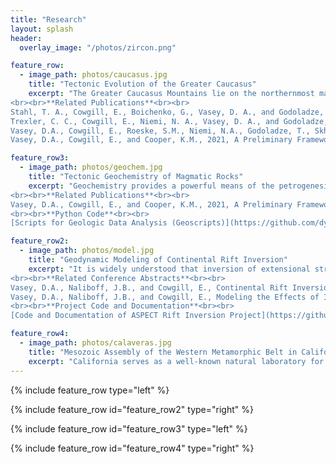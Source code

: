 ```yaml
---
title: "Research"
layout: splash
header:
  overlay_image: "/photos/zircon.png"

feature_row:
  - image_path: photos/caucasus.jpg
    title: "Tectonic Evolution of the Greater Caucasus"
    excerpt: "The Greater Caucasus Mountains lie on the northernmost margin of the active Arabia-Eurasia continental collision and contain the highest peaks of Europe. My work aims to understand why collisional deformation is localized in the Greater Caucasus, how the evolution and closure of the relict back-arc Caucasus Basin has influenced orogenesis, and how studying active collision in the Caucasus today can guide our understanding of ancient collisions.
<br><br>**Related Publications**<br><br>
Stahl, T. A., Cowgill, E., Boichenko, G., Vasey, D. A., and Godoladze, T., 2022, Recent surface rupturing earthquakes along the south flank of the Greater Caucasus near Tbilisi, Georgia. Bulletin of the Seismological Society of America, 112(4), 2170–2188. doi:[10.1785/0120210267](https://doi.org/10.1785/0120210267) <br><br>
Trexler, C. C., Cowgill, E., Niemi, N. A., Vasey, D. A., and Godoladze, T., 2022, Tectonostratigraphy and major structures of the Georgian Greater Caucasus: Implications for structural architecture, along-strike continuity, and orogen evolution. Geosphere, 18(1), 211–240. doi:[10.1130/GES02385.1](https://doi.org/10.1130/GES02385.1) <br><br>
Vasey, D.A., Cowgill, E., Roeske, S.M., Niemi, N.A., Godoladze, T., Skhirtladze, I., and Gogoladze, S., 2020, Evolution of the Greater Caucasus Basement and Formation of the Main Caucasus Thrust, Georgia: Tectonics, v. 39, e2019TC005828, doi:[10.1029/2019TC005828](https://doi.org/10.1029/2019TC005828). <br><br>
Vasey, D.A., Cowgill, E., and Cooper, K.M., 2021, A Preliminary Framework for Magmatism in Modern Continental Back-Arc Basins and Its Application to the Triassic-Jurassic Tectonic Evolution of the Caucasus: Geochemistry, Geophysics, Geosystems, v. 22, e2020GC009490, doi:[10.1029/2020GC009490](https://doi.org/10.1029/2020GC009490)."

feature_row3:
  - image_path: photos/geochem.jpg
    title: "Tectonic Geochemistry of Magmatic Rocks"
    excerpt: "Geochemistry provides a powerful means of the petrogenesis of igneous rocks and linking their formation to tectonic setting. Unfortunately, there is rarely a unique tectonic setting corresponding to a particular geochemical signature, which can lead to uncritical use of existing geochemical frameworks (i.e., tectonic discrimination diagrams) or wholesale rejection of the ability to use geochemistry to assess tectonics. My research aims to take advantage of modern data science and data availability to provide a more nuanced approach to linking geochemical data with other observational data and modeling studies in order to better understand tectonic processes.
<br><br>**Related Publications**<br><br>
Vasey, D.A., Cowgill, E., and Cooper, K.M., 2021, A Preliminary Framework for Magmatism in Modern Continental Back-Arc Basins and Its Application to the Triassic-Jurassic Tectonic Evolution of the Caucasus: Geochemistry, Geophysics, Geosystems, v. 22, e2020GC009490, doi:[10.1029/2020GC009490](https://doi.org/10.1029/2020GC009490).
<br><br>**Python Code**<br><br>
[Scripts for Geologic Data Analysis (Geoscripts)](https://github.com/dyvasey/geoscripts) [![DOI](https://zenodo.org/badge/334745753.svg)](https://zenodo.org/badge/latestdoi/334745753)"

feature_row2:
  - image_path: photos/model.jpg
    title: "Geodynamic Modeling of Continental Rift Inversion"
    excerpt: "It is widely understood that inversion of extensional structures plays a major role in guiding and localizing deformation during collisional orogenesis. Although considerable insights have been gleaned from geodynamic numerical modeling of both extensional and compressional systems, relatively little work has explored the degree to which variations in extensional basin structure might systematically change the structure of the orogen resulting from basin inversion. My work seeks to systematically examine the impact of continental rift width, symmetry, and age on the first-order structure of the rift inversion orogens using the Advanced Solver for Problems in Earth's ConvecTion (ASPECT) from the Computational Infrastructure for Geodyanmics (CIG).
<br><br>**Related Conference Abstracts**<br><br>
Vasey, D.A., Naliboff, J.B., and Cowgill, E., Continental Rift Inversion: Modeling the Transition between Intracontinental and Plate Boundary Collisional Orogenesis, Presented at 2022 Structure and Deformation at Plate Boundaries Synthesis Workshop, GeoPRISMS, Honolulu, HI, 16-18 Mar. <br><br>
Vasey, D.A., Naliboff, J.B., and Cowgill, E., Modeling the Effects of Initial Continental Rift Structure on the Symmetry and Vergence of Collisional Orogens Formed by Rift Inversion, Abstract 901290 presented at 2021 Fall Meeting, AGU, Virtual, 13-17 Dec.
<br><br>**Project Code and Documentation**<br><br>
[Code and Documentation of ASPECT Rift Inversion Project](https://github.com/dyvasey/riftinversion)"

feature_row4:
  - image_path: photos/calaveras.jpg
    title: "Mesozoic Assembly of the Western Metamorphic Belt in California"
    excerpt: "California serves as a well-known natural laboratory for studying ancient subduction zone processes and includes the Franciscan accretionary complex, the Great Valley forearc, and the Sierra Nevada batholith. Yet the older rocks of the Sierra Foothills, known as the Western Metamorphic Belt, remain a poorly-understood component of the Mesozoic assembly of California. My work seeks to use new field observations and detrital zircon U-Pb geochronology to better understand subduction zone processes that formed the Calaveras Complex and other poorly-understood rock packages of the Western Metamorphic Belt."
---
```


{% include feature_row type="left" %}

{% include feature_row id="feature_row2" type="right" %}

{% include feature_row id="feature_row3" type="left" %}

{% include feature_row id="feature_row4" type="right" %}
